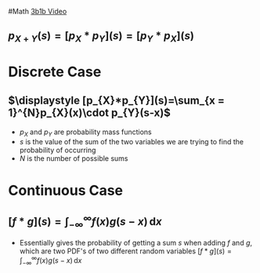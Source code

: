 #Math 
[3b1b Video](https://www.youtube.com/watch?v=IaSGqQa5O-M)
## $\displaystyle p_{X+Y}(s)=[p_{X}*p_{Y}](s)=[p_{Y}*p_{X}](s)$
# Discrete Case
## $\displaystyle [p_{X}*p_{Y}](s)=\sum_{x = 1}^{N}p_{X}(x)\cdot p_{Y}(s-x)$
* $\displaystyle p_{X}$ and $\displaystyle p_{Y}$ are probability mass functions
* $\displaystyle s$ is the value of the sum of the two variables we are trying to find the probability of occurring
* $\displaystyle N$ is the number of possible sums
# Continuous Case

## $\displaystyle [f*g](s)=\int_{-\infty}^{\infty} f(x)g(s-x) \, \mathrm{d}x$
* Essentially gives the probability of getting a sum $\displaystyle s$ when adding $\displaystyle f$ and $\displaystyle g$, which are two PDF's of two different random variables
$\displaystyle [f*g](s)=\int_{-\infty}^{\infty} f(x)g(s-x) \, \mathrm{d}x$
